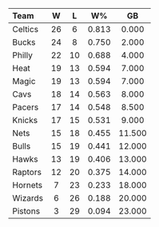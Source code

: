 | Team                             |  W  |  L  |  W%   |   GB   |
|:---------------------------------|:---:|:---:|:-----:|:------:|
| [](/r/bostonceltics) Celtics     | 26  |  6  | 0.813 | 0.000  |
| [](/r/mkebucks) Bucks            | 24  |  8  | 0.750 | 2.000  |
| [](/r/sixers) Philly             | 22  | 10  | 0.688 | 4.000  |
| [](/r/heat) Heat                 | 19  | 13  | 0.594 | 7.000  |
| [](/r/orlandomagic) Magic        | 19  | 13  | 0.594 | 7.000  |
| [](/r/clevelandcavs) Cavs        | 18  | 14  | 0.563 | 8.000  |
| [](/r/pacers) Pacers             | 17  | 14  | 0.548 | 8.500  |
| [](/r/nyknicks) Knicks           | 17  | 15  | 0.531 | 9.000  |
| [](/r/gonets) Nets               | 15  | 18  | 0.455 | 11.500 |
| [](/r/chicagobulls) Bulls        | 15  | 19  | 0.441 | 12.000 |
| [](/r/atlantahawks) Hawks        | 13  | 19  | 0.406 | 13.000 |
| [](/r/torontoraptors) Raptors    | 12  | 20  | 0.375 | 14.000 |
| [](/r/charlottehornets) Hornets  |  7  | 23  | 0.233 | 18.000 |
| [](/r/washingtonwizards) Wizards |  6  | 26  | 0.188 | 20.000 |
| [](/r/detroitpistons) Pistons    |  3  | 29  | 0.094 | 23.000 |